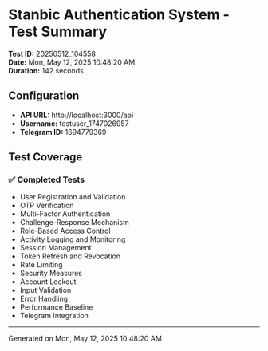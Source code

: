 # Stanbic Authentication System - Test Summary

**Test ID:** 20250512_104558  
**Date:** Mon, May 12, 2025 10:48:20 AM  
**Duration:** 142 seconds

## Configuration

- **API URL:** http://localhost:3000/api
- **Username:** testuser_1747026957
- **Telegram ID:** 1694779369

## Test Coverage

### ✅ Completed Tests
- User Registration and Validation
- OTP Verification
- Multi-Factor Authentication
- Challenge-Response Mechanism
- Role-Based Access Control
- Activity Logging and Monitoring
- Session Management
- Token Refresh and Revocation
- Rate Limiting
- Security Measures
- Account Lockout
- Input Validation
- Error Handling
- Performance Baseline
- Telegram Integration

---
Generated on Mon, May 12, 2025 10:48:20 AM

